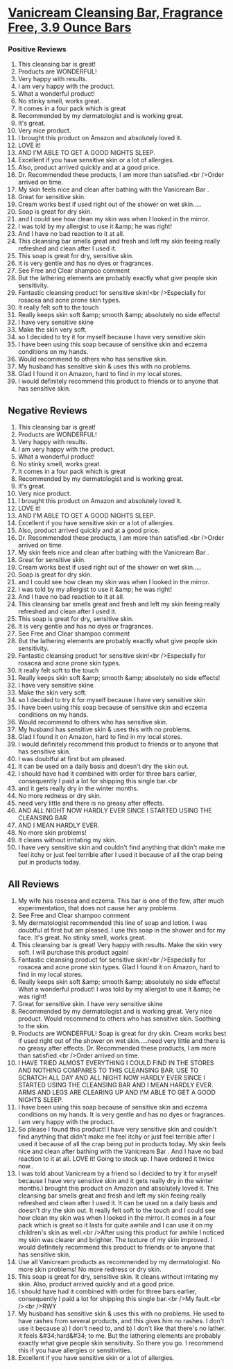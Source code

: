 # [Vanicream Cleansing Bar, Fragrance Free, 3.9 Ounce Bars](https://products.checkmycream.com/products/Vanicream-Cleansing-Bar-Fragrance-Free-3.9-Ounce-Bars.html)

### Positive Reviews

<ol>
      <li>This cleansing bar is great!</li>
      <li>Products are WONDERFUL!</li>
      <li>Very happy with results.</li>
      <li>I am very happy with the product.</li>
      <li>What a wonderful product!</li>
      <li>No stinky smell, works great.</li>
      <li>It comes in a four pack which is great</li>
      <li>Recommended by my dermatologist and is working great.</li>
      <li>It&#x27;s great.  </li>
      <li>Very nice product.</li>
      <li>I brought this product on Amazon and absolutely loved it.</li>
      <li>LOVE it!  </li>
      <li>AND I&#x27;M ABLE TO GET A GOOD NIGHTS SLEEP.</li>
      <li>Excellent  if you have sensitive skin or a lot of allergies.</li>
      <li>Also, product arrived quickly and at a good price.</li>
      <li>Dr. Recommended these products, I am more than satisfied.&lt;br /&gt;Order arrived on time.</li>
      <li>My skin feels nice and clean after bathing with the Vanicream  Bar .  </li>
      <li>Great for sensitive skin.</li>
      <li>Cream works best if used right out of the shower on wet skin.....</li>
      <li>Soap is great for dry skin.</li>
      <li>and I could see how clean my skin was when I looked in the mirror.</li>
      <li>I was told by my allergist to use it &amp;amp; he was right!</li>
      <li>And I have no bad reaction to it at all.  </li>
      <li>This cleansing bar smells great and fresh and left my skin feeing really refreshed and clean after I used it.</li>
      <li>This soap is great for dry, sensitive skin.  </li>
      <li>It is very gentle and has no dyes or fragrances.  </li>
      <li>See Free and Clear shampoo comment</li>
      <li>But the lathering elements are probably exactly what give people skin sensitivity.</li>
      <li>Fantastic cleansing product for sensitive skin!&lt;br /&gt;Especially for rosacea and acne prone skin types.</li>
      <li>It really felt soft to the touch</li>
      <li>Really keeps skin soft &amp;amp; smooth &amp;amp; absolutely no side effects!</li>
      <li>I have very sensitive skine</li>
      <li>Make the skin very soft.</li>
      <li>so I decided to try it for myself because I have very sensitive skin</li>
      <li>I have been using this soap because of sensitive skin and eczema conditions on my hands.  </li>
      <li>Would recommend to others who has sensitive skin.</li>
      <li>My husband has sensitive skin &amp; uses this with no problems.</li>
      <li>Glad I found it on Amazon, hard to find in my local stores.</li>
      <li>I would definitely recommend this product to friends or to anyone that has sensitive skin.</li>
</ol>


<h2>Negative Reviews</h2>
<ol>
<li> This cleansing bar is great!</li>
<li> Products are WONDERFUL!</li>
<li> Very happy with results.</li>
<li> I am very happy with the product.</li>
<li> What a wonderful product!</li>
<li> No stinky smell, works great.</li>
<li> It comes in a four pack which is great</li>
<li> Recommended by my dermatologist and is working great.</li>
<li> It&#x27;s great.  </li>
<li> Very nice product.</li>
<li> I brought this product on Amazon and absolutely loved it.</li>
<li> LOVE it!  </li>
<li> AND I&#x27;M ABLE TO GET A GOOD NIGHTS SLEEP.</li>
<li> Excellent  if you have sensitive skin or a lot of allergies.</li>
<li> Also, product arrived quickly and at a good price.</li>
<li> Dr. Recommended these products, I am more than satisfied.&lt;br /&gt;Order arrived on time.</li>
<li> My skin feels nice and clean after bathing with the Vanicream  Bar .  </li>
<li> Great for sensitive skin.</li>
<li> Cream works best if used right out of the shower on wet skin.....</li>
<li> Soap is great for dry skin.</li>
<li> and I could see how clean my skin was when I looked in the mirror.</li>
<li> I was told by my allergist to use it &amp;amp; he was right!</li>
<li> And I have no bad reaction to it at all.  </li>
<li> This cleansing bar smells great and fresh and left my skin feeing really refreshed and clean after I used it.</li>
<li> This soap is great for dry, sensitive skin.  </li>
<li> It is very gentle and has no dyes or fragrances.  </li>
<li> See Free and Clear shampoo comment</li>
<li> But the lathering elements are probably exactly what give people skin sensitivity.</li>
<li> Fantastic cleansing product for sensitive skin!&lt;br /&gt;Especially for rosacea and acne prone skin types.</li>
<li> It really felt soft to the touch</li>
<li> Really keeps skin soft &amp;amp; smooth &amp;amp; absolutely no side effects!</li>
<li> I have very sensitive skine</li>
<li> Make the skin very soft.</li>
<li> so I decided to try it for myself because I have very sensitive skin</li>
<li> I have been using this soap because of sensitive skin and eczema conditions on my hands.  </li>
<li> Would recommend to others who has sensitive skin.</li>
<li> My husband has sensitive skin &amp; uses this with no problems.</li>
<li> Glad I found it on Amazon, hard to find in my local stores.</li>
<li> I would definitely recommend this product to friends or to anyone that has sensitive skin.</li>
<li> I was doubtful at first but am pleased.  </li>
<li> It can be used on a daily basis and doesn&#x27;t dry the skin out.</li>
<li> I should have had it combined with order for three bars earlier, consequently I paid a lot for shipping this single bar.&lt;br</li>
<li> and it gets really dry in the winter months.</li>
<li> No more redness or dry skin.</li>
<li> need very little and there is no greasy after effects.</li>
<li> AND ALL NIGHT NOW HARDLY EVER SINCE I STARTED USING THE CLEANSING BAR</li>
<li> AND I MEAN HARDLY EVER.</li>
<li> No more skin problems!  </li>
<li> It cleans without irritating my skin.  </li>
<li> I have very sensitive skin and couldn&#x27;t find anything that didn&#x27;t make me feel itchy or just feel terrible after I used it because of all the crap being put in products today.  </li>
</ol>

<h2>All Reviews</h2>

<ol>
    <li> My wife has rosesea and eczema. This bar is one of the few, after much experimentation, that does not cause her any problems.</li>
    <li> See Free and Clear shampoo comment</li>
    <li> My dermatologist recommended this line of soap and lotion.  I was doubtful at first but am pleased.  I use this soap in the shower and for my face.  It&#x27;s great.  No stinky smell, works great.</li>
    <li> This cleansing bar is great! Very happy with results. Make the skin very soft. I will purchase this product again!</li>
    <li> Fantastic cleansing product for sensitive skin!&lt;br /&gt;Especially for rosacea and acne prone skin types. Glad I found it on Amazon, hard to find in my local stores.</li>
    <li> Really keeps skin soft &amp;amp; smooth &amp;amp; absolutely no side effects! What a wonderful product! I was told by my allergist to use it &amp;amp; he was right!</li>
    <li> Great for sensitive skin. I have very sensitive skine</li>
    <li> Recommended by my dermatologist and is working great. Very nice product. Would recommend to others who has sensitive skin. Soothing to the skin.</li>
    <li> Products are WONDERFUL! Soap is great for dry skin. Cream works best if used right out of the shower on wet skin.....need very little and there is no greasy after effects. Dr. Recommended these products, I am more than satisfied.&lt;br /&gt;Order arrived on time.</li>
    <li> I HAVE TRIED ALMOST EVERYTHING I COULD FIND IN THE STORES AND NOTHING COMPARES TO THIS CLEANSING BAR. USE TO SCRATCH ALL DAY AND ALL NIGHT NOW HARDLY EVER SINCE I STARTED USING THE CLEANSING BAR AND I MEAN HARDLY EVER. ARMS AND LEGS ARE CLEARING UP AND I&#x27;M ABLE TO GET A GOOD NIGHTS SLEEP.</li>
    <li> I have been using this soap because of sensitive skin and eczema conditions on my hands.  It is very gentle and has no dyes or fragrances.  I am very happy with the product.</li>
    <li> So please I found this product!  I have very sensitive skin and couldn&#x27;t find anything that didn&#x27;t make me feel itchy or just feel terrible after I used it because of all the crap being put in products today.  My skin feels nice and clean after bathing with the Vanicream  Bar .  And I have no bad reaction to it at all.  LOVE it!  Going to stock up.  I have ordered it twice now..</li>
    <li> I was told about Vanicream by a friend so I decided to try it for myself because I have very sensitive skin and it gets really dry in the winter months.I brought this product on Amazon and absolutely loved it. This cleansing bar smells great and fresh and left my skin feeing really refreshed and clean after I used it. It can be used on a daily basis and doesn&#x27;t dry the skin out. It really felt soft to the touch and I could see how clean my skin was when I looked in the mirror. It comes in a four pack which is great so it lasts for quite awhile and I can use it on my children&#x27;s skin as well.&lt;br /&gt;After using this product for awhile I noticed my skin was clearer and brighter. The texture of my skin improved. I would definitely recommend this product to friends or to anyone that has sensitive skin.</li>
    <li> Use all Vanicream products as recommended by my dermatologist.  No more skin problems!  No more redness or dry skin.</li>
    <li> This soap is great for dry, sensitive skin.  It cleans without irritating my skin.  Also, product arrived quickly and at a good price.</li>
    <li> I should have had it combined with order for three bars earlier, consequently I paid a lot for shipping this single bar.&lt;br /&gt;My fault.&lt;br /&gt;&lt;br /&gt;RWY</li>
    <li> My husband has sensitive skin &amp; uses this with no problems. He used to have rashes from several products, and this gives him no rashes. I don&#x27;t use it because a) I don&#x27;t need to, and b) I don&#x27;t like that there&#x27;s no lather. It feels &amp;#34;hard&amp;#34; to me. But the lathering elements are probably exactly what give people skin sensitivity. So there you go. I recommend this if you have allergies or sensitivities.</li>
    <li> Excellent  if you have sensitive skin or a lot of allergies.</li>
</ol>




